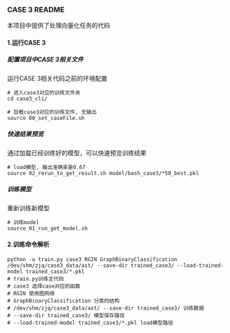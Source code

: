 ### CASE 3 README

本项目中提供了处理向量化任务的代码

#### 1.运行CASE 3

##### 配置项目中CASE 3相关文件

运行CASE 3相关代码之前的环境配置

```
# 进入case3对应的训练文件夹
cd case3_cli/ 

# 加载case3对应的训练文件, 无输出
source 00_set_caseFile.sh
```

##### 快速结果预览

通过加载已经训练好的模型，可以快速预览训练结果

```
# load模型, 输出准确率是0.67
source 02_rerun_to_get_result.sh model/bash_case3/*50_best.pkl
```

##### 训练模型

重新训练新模型

```
# 训练model
source 01_run_get_model.sh
```



#### 2.训练命令解析

```
python -u train.py case3 RGIN GraphBinaryClassification /dev/shm/zjq/case3_data/ast/ --save-dir trained_case3/ --load-trained-model trained_case3/*.pkl
# train.py训练主代码
# case3 选择case对应的函数
# RGIN 使用图网络
# GraphBinaryClassification 分类的结构
# /dev/shm/zjq/case3_data/ast/ --save-dir trained_case3/ 训练数据
# --save-dir trained_case3/ 模型保存路径
# --load-trained-model trained_case3/*.pkl load模型路径
```

